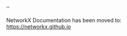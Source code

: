 '<meta http-equiv="refresh" content="0; URL=https://networkx.github.io/documentation/latest/./reference/algorithms/generated/networkx.algorithms.components.is_attracting_component.html">'

NetworkX Documentation has been moved to:<br><a href="https://networkx.github.io">https://networkx.github.io</a>
